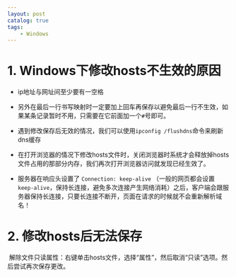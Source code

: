 ```yaml
---
layout: post   	
catalog: true 	
tags:
    - Windows
---
```




# 1. Windows下修改hosts不生效的原因

* ip地址与网址间至少要有一空格
* 另外在最后一行书写映射时一定要加上回车再保存以避免最后一行不生效，如果某条记录暂时不用，只需要在它前面加一个`#`号即可。　　 

* 遇到修改保存后无效的情况，我们可以使用`ipconfig /flushdns`命令来刷新dns缓存
* 在打开浏览器的情况下修改hosts文件时，关闭浏览器时系统才会释放掉hosts文件占用的那部分内存，我们再次打开浏览器访问就发现已经生效了。
* 服务器在响应头设置了 `Connection: keep-alive` （一般的网页都会设置 `keep-alive`，保持长连接，避免多次连接产生网络消耗）之后，客户端会跟服务器保持长连接，只要长连接不断开，页面在请求的时候就不会重新解析域名！

# 2. 修改hosts后无法保存

 解除文件只读属性：右键单击hosts文件，选择“属性”，然后取消“只读”选项。然后尝试再次保存更改。